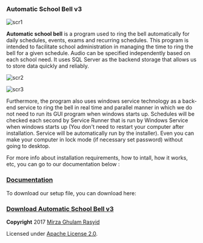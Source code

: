 ### Automatic School Bell v3

![scr1](https://raw.githubusercontent.com/mirzaevolution/Automatic-School-Bell/master/ScreenShots/1.PNG)

**Automatic school bell** is a program used to ring the bell automatically for daily schedules, events, exams and recurring schedules. This program is intended to facilitate school administration in managing the time to ring the bell for a given schedule. Audio can be specified independently based on each school need. It uses SQL Server as the backend storage that allows us to store data quickly and reliably. 

![scr2](https://raw.githubusercontent.com/mirzaevolution/Automatic-School-Bell/master/ScreenShots/7.PNG)

![scr3](https://raw.githubusercontent.com/mirzaevolution/Automatic-School-Bell/master/ScreenShots/2.PNG)

Furthermore, the program also uses windows service technology as a back-end service to ring the bell in real time and parallel manner in which we do not need to run its GUI program when windows starts up. Schedules will be checked each second by Service Runner that is run by Windows Service when windows starts up (You don't need to restart your computer after installation. Service will be automatically run by the installer). Even you can make your computer in lock mode (if necessary set password) without going to desktop. 

For more info about installation requirements, how to intall, how it works, etc, you can go to our documentation below :

### [Documentation](https://github.com/mirzaevolution/Automatic-School-Bell/wiki)


To download our setup file, you can download here:

### [Download Automatic School Bell v3](https://drive.google.com/file/d/1DsCI2tSH0a0RGvLoQCAHMOEQg7rToYCy/view?usp=sharing)


**Copyright** 2017 [Mirza Ghulam Rasyid](https://twitter.com/mirzaevolution)

Licensed under [Apache License 2.0](https://github.com/mirzaevolution/Automatic-School-Bell/blob/master/LICENSE).


